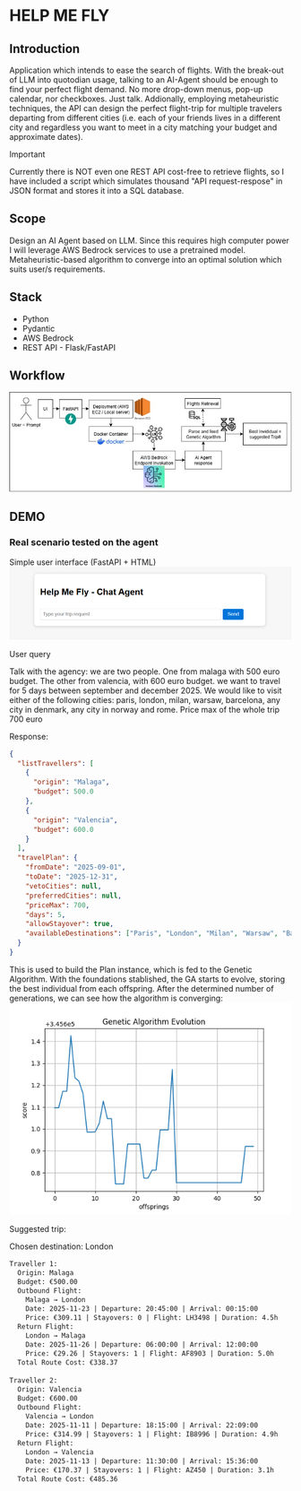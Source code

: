 # HELP ME FLY
## Introduction
Application which intends to ease the search of flights. With the break-out of LLM into quotodian usage, talking to an AI-Agent should be enough to find your perfect flight demand. No more drop-down menus, pop-up calendar, nor checkboxes. Just talk.
Addionally, employing metaheuristic techniques, the API can design the perfect flight-trip for multiple travelers departing from different cities (i.e. each of your friends lives in a different city and regardless you want to meet in a city matching your budget and approximate dates).

>[!IMPORTANT]
> Currently there is NOT even one REST API cost-free to retrieve flights, so I have included a script which simulates thousand "API request-respose" in JSON format and stores it into a SQL database.

## Scope
Design an AI Agent based on LLM. Since this requires high computer power I will leverage AWS Bedrock services to use a pretrained model.
Metaheuristic-based algorithm to converge into an optimal solution which suits user/s requirements.

## Stack
- Python
- Pydantic
- AWS Bedrock
- REST API - Flask/FastAPI

## Workflow
![workflow](docs/help-me-fly-schema.jpg)

## DEMO
### Real scenario tested on the agent
Simple user interface (FastAPI + HTML)
![alt text](docs/ui-simple.png)

User query

Talk with the agency: we are two people. One from malaga with 500 euro budget. The other from valencia, with 600 euro budget. 
we want to travel for 5 days between september and december 2025. We would like to visit either of the following cities: paris, london, milan, warsaw, barcelona, any city in denmark, any city in norway and rome. Price max of the whole trip 700 euro

Response:
```json
{
  "listTravellers": [      
    {
      "origin": "Malaga",  
      "budget": 500.0      
    },
    {
      "origin": "Valencia",
      "budget": 600.0      
    }
  ],
  "travelPlan": {
    "fromDate": "2025-09-01",
    "toDate": "2025-12-31",
    "vetoCities": null,
    "preferredCities": null,
    "priceMax": 700,
    "days": 5,
    "allowStayover": true,
    "availableDestinations": ["Paris", "London", "Milan", "Warsaw", "Barcelona", "Copenhagen", "Oslo", "Bergen", "Aarhus", "Aalborg", "Odense", "Stavanger", "Trondheim", "Tromsø", "Rome"]
  }
}
```

This is used to build the Plan instance, which is fed to the Genetic Algorithm.
With the foundations stablished, the GA starts to evolve, storing the best individual from each offspring.
After the determined number of generations, we can see how the algorithm is converging:
![ga_evolution](docs/ga_evolution.png)

Suggested trip:

Chosen destination: London
```
Traveller 1:
  Origin: Malaga
  Budget: €500.00
  Outbound Flight:
    Malaga → London
    Date: 2025-11-23 | Departure: 20:45:00 | Arrival: 00:15:00
    Price: €309.11 | Stayovers: 0 | Flight: LH3498 | Duration: 4.5h
  Return Flight:
    London → Malaga
    Date: 2025-11-26 | Departure: 06:00:00 | Arrival: 12:00:00
    Price: €29.26 | Stayovers: 1 | Flight: AF8903 | Duration: 5.0h
  Total Route Cost: €338.37

Traveller 2:
  Origin: Valencia
  Budget: €600.00
  Outbound Flight:
    Valencia → London
    Date: 2025-11-11 | Departure: 18:15:00 | Arrival: 22:09:00
    Price: €314.99 | Stayovers: 1 | Flight: IB8996 | Duration: 4.9h
  Return Flight:
    London → Valencia
    Date: 2025-11-13 | Departure: 11:30:00 | Arrival: 15:36:00
    Price: €170.37 | Stayovers: 1 | Flight: AZ450 | Duration: 3.1h
  Total Route Cost: €485.36
```
